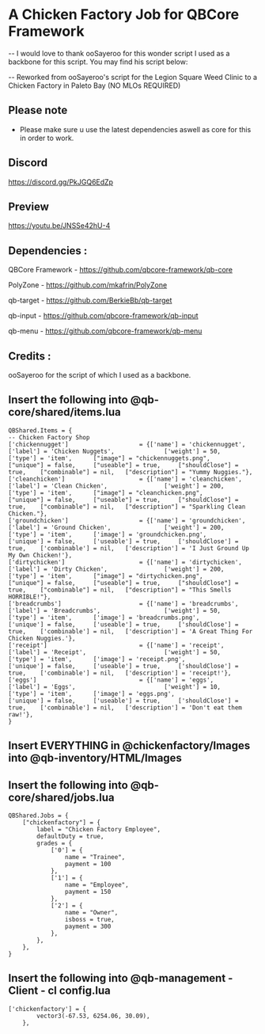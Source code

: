 # A Chicken Factory Job for QBCore Framework

-- I would love to thank ooSayeroo for this wonder script I used as a backbone for this script. You may find his script below:

-- Reworked from ooSayeroo's script for the Legion Square Weed Clinic to a Chicken Factory in Paleto Bay (NO MLOs REQUIRED)

## Please note

- Please make sure u use the latest dependencies aswell as core for this in order to work.


## Discord
https://discord.gg/PkJGQ6EdZp

## Preview
https://youtu.be/JNSSe42hU-4

## Dependencies :

QBCore Framework - https://github.com/qbcore-framework/qb-core

PolyZone - https://github.com/mkafrin/PolyZone

qb-target - https://github.com/BerkieBb/qb-target

qb-input - https://github.com/qbcore-framework/qb-input

qb-menu - https://github.com/qbcore-framework/qb-menu


## Credits : 

ooSayeroo for the script of which I used as a backbone.

## Insert the following into @qb-core/shared/items.lua 

```
QBShared.Items = {
-- Chicken Factory Shop
['chickennugget'] 			    	 = {['name'] = 'chickennugget', 			    	['label'] = 'Chicken Nuggets', 		    	['weight'] = 50, 		['type'] = 'item', 		["image"] = "chickennuggets.png",       	["unique"] = false, 	["useable"] = true, 	["shouldClose"] = true,    ["combinable"] = nil,   ["description"] = "Yummy Nuggies."},
['cleanchicken'] 			    	 = {['name'] = 'cleanchicken', 			        	['label'] = 'Clean Chicken', 		    	['weight'] = 200, 		['type'] = 'item', 		["image"] = "cleanchicken.png",           	["unique"] = false, 	["useable"] = true, 	["shouldClose"] = true,    ["combinable"] = nil,   ["description"] = "Sparkling Clean Chicken."},
['groundchicken'] 				     = {['name'] = 'groundchicken', 			        ['label'] = 'Ground Chicken', 		     	['weight'] = 200, 		['type'] = 'item', 		['image'] = 'groundchicken.png',        	['unique'] = false, 	['useable'] = true, 	['shouldClose'] = true,	   ['combinable'] = nil,   ['description'] = 'I Just Ground Up My Own Chicken!'},
['dirtychicken'] 		 	 	 	 = {['name'] = 'dirtychicken',           			['label'] = 'Dirty Chicken',	 	    	['weight'] = 200, 		['type'] = 'item', 		["image"] = "dirtychicken.png", 		    ["unique"] = false, 	["useable"] = true, 	["shouldClose"] = true,    ["combinable"] = nil,   ["description"] = "This Smells HORRIBLE!"},
['breadcrumbs'] 			 	     = {['name'] = 'breadcrumbs', 			  	        ['label'] = 'Breadcrumbs', 			        ['weight'] = 50, 		['type'] = 'item', 		['image'] = 'breadcrumbs.png', 	        	['unique'] = false, 	['useable'] = true, 	['shouldClose'] = true,	   ['combinable'] = nil,   ['description'] = 'A Great Thing For Chicken Nuggies.'},
['receipt'] 			        	 = {['name'] = 'receipt', 			                ['label'] = 'Receipt', 			            ['weight'] = 50, 		['type'] = 'item', 		['image'] = 'receipt.png', 	                ['unique'] = false, 	['useable'] = true, 	['shouldClose'] = true,	   ['combinable'] = nil,   ['description'] = 'receipt!'},
['eggs'] 			 	             = {['name'] = 'eggs', 			                	['label'] = 'Eggs', 		            	['weight'] = 10, 		['type'] = 'item', 		['image'] = 'eggs.png', 		            ['unique'] = false, 	['useable'] = true, 	['shouldClose'] = true,	   ['combinable'] = nil,   ['description'] = 'Don't eat them raw!'},
}

```

## Insert EVERYTHING in @chickenfactory/Images into @qb-inventory/HTML/Images


## Insert the following into @qb-core/shared/jobs.lua 
```
QBShared.Jobs = {
    ["chickenfactory"] = {
		label = "Chicken Factory Employee",
		defaultDuty = true,
		grades = {
            ['0'] = {
                name = "Trainee",
                payment = 100
            },
			['1'] = {
                name = "Employee",
                payment = 150
            },
			['2'] = {
                name = "Owner",
                isboss = true,
                payment = 300
            },
        },
	},
}		
```

## Insert the following into @qb-management - Client - cl config.lua
```
['chickenfactory'] = {
        vector3(-67.53, 6254.06, 30.09),
    },
```
